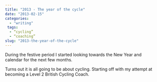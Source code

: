 ```yaml
---
title: "2013 - The year of the cycle"
date: "2013-02-15"
categories: 
  - "writing"
 tags:
  - “cycling”
  - “coaching”
slug: "2013-the-year-of-the-cycle"
---
```


During the festive period I started looking towards the New Year and calendar for the next few months.

Turns out it is all going to be about cycling. Starting off with my attempt at becoming a Level 2 British Cycling Coach.
